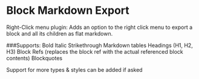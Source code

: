# Block Markdown Export
Right-Click menu plugin: Adds an option to the right click menu to export a block and all its children as flat markdown. 

###Supports: 
Bold
Italic
Strikethrough
Markdown tables
Headings (H1, H2, H3)
Block Refs (replaces the block ref with the actual referenced block contents)
Blockquotes 

Support for more types & styles can be added if asked